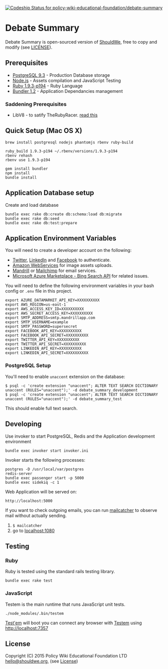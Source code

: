 [ ![Codeship Status for policy-wiki-educational-foundation/debate-summary](https://codeship.com/projects/3326a590-1f2a-0133-bd40-4edf2c514030/status?branch=master)](https://codeship.com/projects/95478)

# Debate Summary

Debate Summary is open-sourced version of [ShouldWe](http://www.shouldwe.org), free to copy and modify (see [LICENSE](./LICENSE)).

## Prerequisites

* [PostgreSQL 9.3](http://www.postgresql.org/) - Production Database storage
* [Node.js][node.js] - Assets compilation and JavaScript Testing
* [Ruby 1.9.3-p194][ruby] - Ruby Language
* [Bundler 1.2](http://gembundler.com/v1.2/) - Application Dependancies management

### Saddening Prerequisites

* LibV8 - to satify TheRubyRacer. [read this](http://stackoverflow.com/a/14080341/580513)

## Quick Setup (Mac OS X)
```
brew install postgresql nodejs phantomjs rbenv ruby-build

ruby_build 1.9.3-p194 ~/.rbenv/versions/1.9.3-p194
rbenv rehash
rbenv use 1.9.3-p194

gem install bundler
npm install
bundle install
```

## Application Database setup

Create and load database

    bundle exec rake db:create db:schema:load db:migrate
    bundle exec rake db:seed
    bundle exec rake db:test:prepare


## Application Environment Variables

You will need to create a developer account on the following:
* [Twitter](https://apps.twitter.com/), [LinkedIn](https://www.linkedin.com/developer/apps) and [Facebook](https://developers.facebook.com/apps) to authenticate.
* [Amazon WebServices](https://console.aws.amazon.com/iam/home#users) for image assets uploads.
* [Mandrill](https://mandrillapp.com/login/) or [Mailchimp](https://login.mailchimp.com/) for email services.
* [Microsoft Azure Marketplace - Bing Search API](https://datamarket.azure.com/dataset/bing/search) for related issues.


You will need to define the following environment variables in your bash config or `.env` file in this project.

    export AZURE_DATAMARKET_API_KEY=XXXXXXXXXX
    export AWS_REGION=us-east-1
    export AWS_ACCESS_KEY_ID=XXXXXXXXXX
    export AWS_SECRET_ACCESS_KEY=XXXXXXXXXX
    export SMTP_ADDRESS=smtp.mandrillapp.com
    export SMTP_USERNAME=example
    export SMTP_PASSWORD=supersecret
    export FACEBOOK_API_KEY=XXXXXXXXXX
    export FACEBOOK_API_SECRET=XXXXXXXXXX
    export TWITTER_API_KEY=XXXXXXXXXX
    export TWITTER_API_SECRET=XXXXXXXXXX
    export LINKEDIN_API_KEY=XXXXXXXXXX
    export LINKEDIN_API_SECRET=XXXXXXXXXX

### PostgreSQL Setup

You'll need to enable `unaccent` extension on the database:

    $ psql -c 'create extension "unaccent"; ALTER TEXT SEARCH DICTIONARY unaccent (RULES="unaccent");' -d debate_summary_development
    $ psql -c 'create extension "unaccent"; ALTER TEXT SEARCH DICTIONARY unaccent (RULES="unaccent");' -d debate_summary_test

This should enable full text search.

## Developing

Use invoker to start PostgreSQL, Redis and the Application development environment

    bundle exec invoker start invoker.ini

Invoker starts the following processes:

    postgres -D /usr/local/var/postgres
    redis-server
    bundle exec passenger start -p 5000
    bundle exec sidekiq -c 1

Web Application will be served on:

    http://localhost:5000


If you want to check outgoing emails, you can run [mailcatcher][mailcatcher] to observe mail without actually sending.

1. `$ mailcatcher`
2. go to [localhost:1080](http://localhost:1080)

## Testing
### Ruby

Ruby is tested using the standard rails testing library.

    bundle exec rake test

### JavaScript

Testem is the main runtime that runs JavaScript unit tests.

    ./node_modules/.bin/testem

[Test'em][testem] will boot you can connect any browser with [Testem][testem] using [http://localhost:7357](http://localhost:7357)

## License

Copyright (C) 2015 Policy Wiki Educational Foundation LTD <hello@shouldwe.org>, (see [License](./LICENSE))


[ruby]:http://www.ruby-lang.org/en/news/2012/04/20/ruby-1-9-3-p194-is-released/
[node.js]:http://nodejs.org/
[npm]:https://npmjs.org/
[testem]:https://github.com/airportyh/testem
[mailcatcher]:http://mailcacher.me
